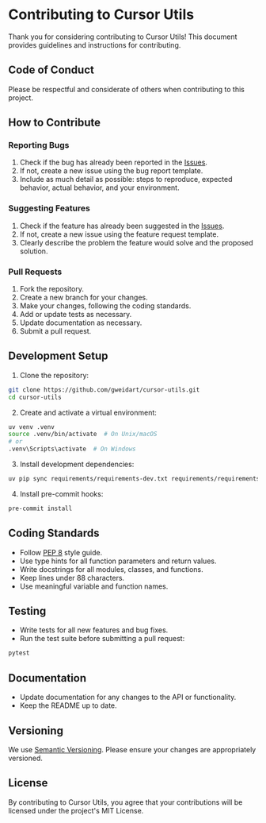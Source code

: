 # Contributing to Cursor Utils

Thank you for considering contributing to Cursor Utils! This document provides guidelines and instructions for contributing.

## Code of Conduct

Please be respectful and considerate of others when contributing to this project.

## How to Contribute

### Reporting Bugs

1. Check if the bug has already been reported in the [Issues](https://github.com/gweidart/cursor-utils/issues).
2. If not, create a new issue using the bug report template.
3. Include as much detail as possible: steps to reproduce, expected behavior, actual behavior, and your environment.

### Suggesting Features

1. Check if the feature has already been suggested in the [Issues](https://github.com/gweidart/cursor-utils/issues).
2. If not, create a new issue using the feature request template.
3. Clearly describe the problem the feature would solve and the proposed solution.

### Pull Requests

1. Fork the repository.
2. Create a new branch for your changes.
3. Make your changes, following the coding standards.
4. Add or update tests as necessary.
5. Update documentation as necessary.
6. Submit a pull request.

## Development Setup

1. Clone the repository:
```bash
git clone https://github.com/gweidart/cursor-utils.git
cd cursor-utils
```

2. Create and activate a virtual environment:
```bash
uv venv .venv
source .venv/bin/activate  # On Unix/macOS
# or
.venv\Scripts\activate  # On Windows
```

3. Install development dependencies:
```bash
uv pip sync requirements/requirements-dev.txt requirements/requirements-test.txt
```

4. Install pre-commit hooks:
```bash
pre-commit install
```

## Coding Standards

- Follow [PEP 8](https://www.python.org/dev/peps/pep-0008/) style guide.
- Use type hints for all function parameters and return values.
- Write docstrings for all modules, classes, and functions.
- Keep lines under 88 characters.
- Use meaningful variable and function names.

## Testing

- Write tests for all new features and bug fixes.
- Run the test suite before submitting a pull request:
```bash
pytest
```

## Documentation

- Update documentation for any changes to the API or functionality.
- Keep the README up to date.

## Versioning

We use [Semantic Versioning](https://semver.org/). Please ensure your changes are appropriately versioned.

## License

By contributing to Cursor Utils, you agree that your contributions will be licensed under the project's MIT License. 